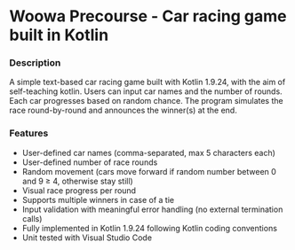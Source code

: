 
# Woowa Precourse - Car racing game built in Kotlin

### Description

A simple text-based car racing game built with Kotlin 1.9.24, with the aim of self-teaching kotlin. Users can input car names and the number of rounds. Each car progresses based on random chance. The program simulates the race round-by-round and announces the winner(s) at the end.

### Features

- User-defined car names (comma-separated, max 5 characters each)
- User-defined number of race rounds
- Random movement (cars move forward if random number between 0 and 9 ≥ 4, otherwise stay still)
- Visual race progress per round
- Supports multiple winners in case of a tie
- Input validation with meaningful error handling (no external termination calls)
- Fully implemented in Kotlin 1.9.24 following Kotlin coding conventions
- Unit tested with Visual Studio Code
